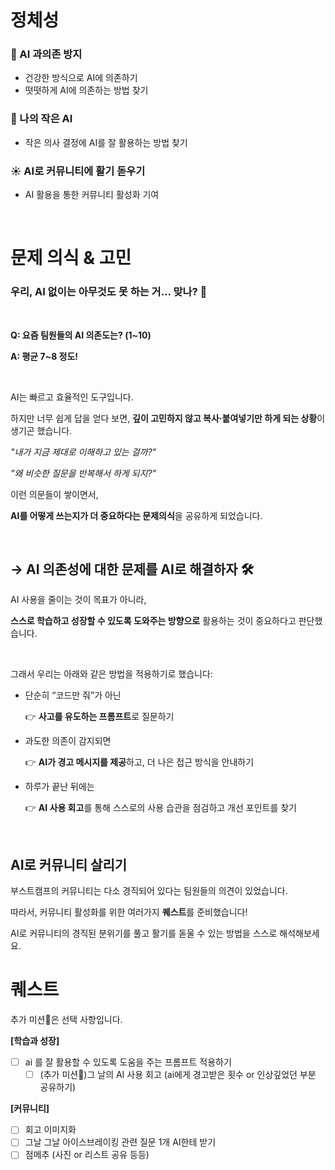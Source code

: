 # 정체성

### 🚫 AI 과의존 방지

- 건강한 방식으로 AI에 의존하기
- 떳떳하게 AI에 의존하는 방법 찾기

### 🐘 나의 작은 AI

- 작은 의사 결정에 AI를 잘 활용하는 방법 찾기

### ☀️ AI로 커뮤니티에 활기 돋우기

- AI 활용을 통한 커뮤니티 활성화 기여

<br/>

# 문제 의식 & 고민

### 우리, AI 없이는 아무것도 못 하는 거... 맞나? 🤔
<br/>

**Q: 요즘 팀원들의 AI 의존도는? (1~10)**

**A: 평균 7~8 정도!**

<br/>

AI는 빠르고 효율적인 도구입니다.

하지만 너무 쉽게 답을 얻다 보면, **깊이 고민하지 않고 복사·붙여넣기만 하게 되는 상황**이 생기곤 했습니다.

*"내가 지금 제대로 이해하고 있는 걸까?"*

*"왜 비슷한 질문을 반복해서 하게 되지?"*

이런 의문들이 쌓이면서,

**AI를 어떻게 쓰는지가 더 중요하다는 문제의식**을 공유하게 되었습니다.

<br/>

## → AI 의존성에 대한 문제를 **AI로 해결하자** 🛠️

AI 사용을 줄이는 것이 목표가 아니라,

**스스로 학습하고 성장할 수 있도록 도와주는 방향으로** 활용하는 것이 중요하다고 판단했습니다.

<br/>

그래서 우리는 아래와 같은 방법을 적용하기로 했습니다:

- 단순히 “코드만 줘”가 아닌
    
    👉 **사고를 유도하는 프롬프트**로 질문하기
    
- 과도한 의존이 감지되면
    
    👉 **AI가 경고 메시지를 제공**하고, 더 나은 접근 방식을 안내하기
    
- 하루가 끝난 뒤에는
    
    👉 **AI 사용 회고**를 통해 스스로의 사용 습관을 점검하고 개선 포인트를 찾기
    
<br/>

## AI로 커뮤니티 살리기
부스트캠프의 커뮤니티는 다소 경직되어 있다는 팀원들의 의견이 있었습니다.

따라서, 커뮤니티 활성화를 위한 여러가지 **퀘스트**를 준비했습니다!

AI로 커뮤니티의 경직된 분위기를 풀고 활기를 돋울 수 있는 방법을 스스로 해석해보세요.


# 퀘스트

추가 미션🌟은 선택 사항입니다.

**[학습과 성장]**

- [ ]  ai 를 잘 활용할 수 있도록 도움을 주는 프롬프트 적용하기
    - [ ]  (추가 미션🌟)그 날의 AI 사용 회고 (ai에게 경고받은 횟수 or 인상깊었던 부분 공유하기)

**[커뮤니티]**

- [ ]  회고 이미지화
- [ ]  그날 그날 아이스브레이킹 관련 질문 1개 AI한테 받기
- [ ]  점메추 (사진 or 리스트 공유 등등)
